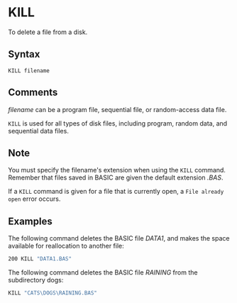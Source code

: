 # KILL

To delete a file from a disk.

## Syntax

`KILL filename`

## Comments

*filename* can be a program file, sequential file, or random-access data file.

`KILL` is used for all types of disk files, including program, random data, and sequential data files.

## Note

You must specify the filename's extension when using the `KILL` command. Remember that files saved in BASIC are given the default extension *.BAS*.

If a `KILL` command is given for a file that is currently open, a `File already open` error occurs.

## Examples

The following command deletes the BASIC file *DATA1*, and makes the space available for reallocation to another file:

```vb
200 KILL "DATA1.BAS"
```

The following command deletes the BASIC file *RAINING* from the subdirectory dogs:

```vb
KILL "CATS\DOGS\RAINING.BAS"
```
